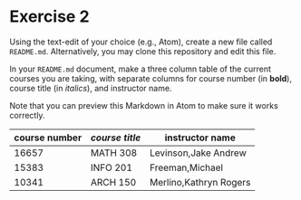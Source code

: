 # Exercise 2
Using the text-edit of your choice (e.g., Atom), create a new file called `README.md`. Alternatively, you may clone this repository and edit this file.

In your `README.md` document, make a three column table of the current courses you are taking, with separate columns for course number (in **bold**), course title (in _italics_), and instructor name.

Note that you can preview this Markdown in Atom to make sure it works correctly.


| **course number** | _course title_ | instructor name |
| --- | --- | --- |
| 16657 | MATH 308 | 	Levinson,Jake Andrew |
| 15383 | INFO 201 | 	Freeman,Michael |
| 10341 | ARCH 150 | Merlino,Kathryn Rogers |
